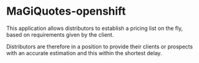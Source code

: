 MaGiQuotes-openshift
====================

This application allows distributors to establish a pricing list on the fly, based on
requirements given by the client.

Distributors are therefore in a position to provide their clients or prospects with an
accurate estimation and this within the shortest delay.
